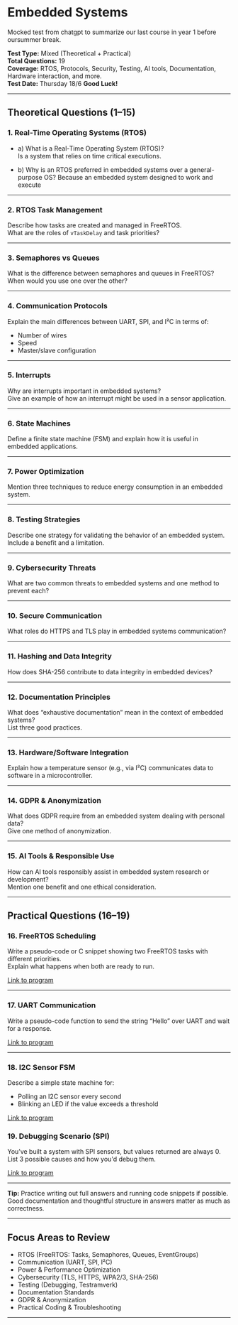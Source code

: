 # Embedded Systems

Mocked test from chatgpt to summarize our last course in year 1 before oursummer break.

**Test Type:** Mixed (Theoretical + Practical)  
**Total Questions:** 19  
**Coverage:** RTOS, Protocols, Security, Testing, AI tools, Documentation, Hardware interaction, and more.  
**Test Date:** Thursday 18/6
**Good Luck!**

---

## Theoretical Questions (1–15)

### 1. Real-Time Operating Systems (RTOS)

* a) What is a Real-Time Operating System (RTOS)?  
    Is a system that relies on time critical executions.

* b) Why is an RTOS preferred in embedded systems over a general-purpose OS?
    Because an embedded system designed to work and execute 
---

### 2. RTOS Task Management

Describe how tasks are created and managed in FreeRTOS.  
What are the roles of `vTaskDelay` and task priorities?

---

### 3. Semaphores vs Queues

What is the difference between semaphores and queues in FreeRTOS?  
When would you use one over the other?

---

### 4. Communication Protocols

Explain the main differences between UART, SPI, and I²C in terms of:

* Number of wires
* Speed  
* Master/slave configuration

---

### 5. Interrupts

Why are interrupts important in embedded systems?  
Give an example of how an interrupt might be used in a sensor application.

---

### 6. State Machines

Define a finite state machine (FSM) and explain how it is useful in embedded applications.

---

### 7. Power Optimization

Mention three techniques to reduce energy consumption in an embedded system.

---

### 8. Testing Strategies

Describe one strategy for validating the behavior of an embedded system.  
Include a benefit and a limitation.

---

### 9. Cybersecurity Threats

What are two common threats to embedded systems and one method to prevent each?

---

### 10. Secure Communication

What roles do HTTPS and TLS play in embedded systems communication?

---

### 11. Hashing and Data Integrity

How does SHA-256 contribute to data integrity in embedded devices?

---

### 12. Documentation Principles

What does “exhaustive documentation” mean in the context of embedded systems?  
List three good practices.

---

### 13. Hardware/Software Integration

Explain how a temperature sensor (e.g., via I²C) communicates data to software in a microcontroller.

---

### 14. GDPR & Anonymization

What does GDPR require from an embedded system dealing with personal data?  
Give one method of anonymization.

---

### 15. AI Tools & Responsible Use

How can AI tools responsibly assist in embedded system research or development?  
Mention one benefit and one ethical consideration.

---

## Practical Questions (16–19)

### 16. FreeRTOS Scheduling

Write a pseudo-code or C snippet showing two FreeRTOS tasks with different priorities.  
Explain what happens when both are ready to run.

[Link to program]()

---

### 17. UART Communication

Write a pseudo-code function to send the string “Hello” over UART and wait for a response.

[Link to program]()

---

### 18. I2C Sensor FSM

Describe a simple state machine for:

* Polling an I2C sensor every second  
* Blinking an LED if the value exceeds a threshold

[Link to program]()

### 19. Debugging Scenario (SPI)

You’ve built a system with SPI sensors, but values returned are always 0.  
List 3 possible causes and how you'd debug them.

[Link to program]()

---

**Tip:** Practice writing out full answers and running code snippets if possible. Good documentation and thoughtful structure in answers matter as much as correctness.

---

## Focus Areas to Review

* RTOS (FreeRTOS: Tasks, Semaphores, Queues, EventGroups)
* Communication (UART, SPI, I²C)  
* Power & Performance Optimization  
* Cybersecurity (TLS, HTTPS, WPA2/3, SHA-256)  
* Testing (Debugging, Testramverk)  
* Documentation Standards  
* GDPR & Anonymization  
* Practical Coding & Troubleshooting

---
